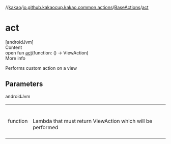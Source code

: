 //[kakao](../../../index.md)/[io.github.kakaocup.kakao.common.actions](../index.md)/[BaseActions](index.md)/[act](act.md)



# act  
[androidJvm]  
Content  
open fun [act](act.md)(function: () -> ViewAction)  
More info  


Performs custom action on a view



## Parameters  
  
androidJvm  
  
| | |
|---|---|
| <a name="io.github.kakaocup.kakao.common.actions/BaseActions/act/#kotlin.Function0[androidx.test.espresso.ViewAction]/PointingToDeclaration/"></a>function| <a name="io.github.kakaocup.kakao.common.actions/BaseActions/act/#kotlin.Function0[androidx.test.espresso.ViewAction]/PointingToDeclaration/"></a><br><br>Lambda that must return ViewAction which will be performed<br><br>|
  
  



